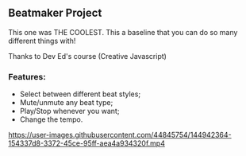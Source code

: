 ## Beatmaker Project

This one was THE COOLEST. This a baseline that you can do so many different things with!

Thanks to Dev Ed's course (Creative Javascript)

### Features:

- Select between different beat styles;
- Mute/unmute any beat type;
- Play/Stop whenever you want;
- Change the tempo.


https://user-images.githubusercontent.com/44845754/144942364-154337d8-3372-45ce-95ff-aea4a934320f.mp4

